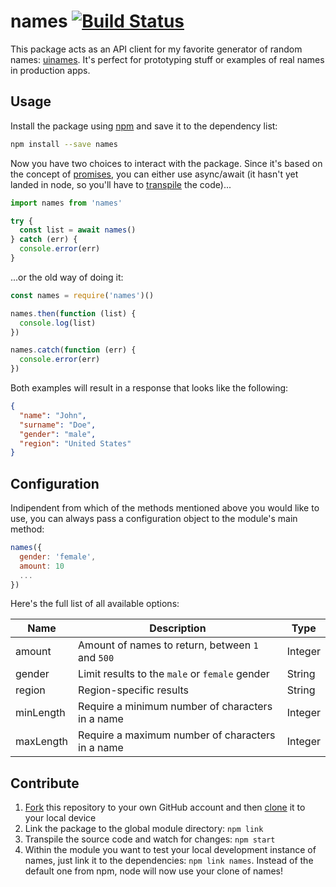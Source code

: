# names [![Build Status](https://travis-ci.org/leo/names.svg?branch=master)](https://travis-ci.org/leo/names)

This package acts as an API client for my favorite generator of random names: [uinames](http://uinames.com). It's perfect for prototyping stuff or examples of real names in production apps.

## Usage

Install the package using [npm](https://www.npmjs.com) and save it to the dependency list:

```bash
npm install --save names
```

Now you have two choices to interact with the package. Since it's based on the concept of [promises](https://developer.mozilla.org/de/docs/Web/JavaScript/Reference/Global_Objects/Promise), you can either use async/await (it hasn't yet landed in node, so you'll have to [transpile](https://gist.github.com/rauchg/8199de60db48026a6670620a1c33b700) the code)...

```js
import names from 'names'

try {
  const list = await names()
} catch (err) {
  console.error(err)
}
```

...or the old way of doing it:

```js
const names = require('names')()

names.then(function (list) {
  console.log(list)
})

names.catch(function (err) {
  console.error(err)
})
```

Both examples will result in a response that looks like the following:

```json
{
  "name": "John",
  "surname": "Doe",
  "gender": "male",
  "region": "United States"
}
```

## Configuration

Indipendent from which of the methods mentioned above you would like to use, you can always pass a configuration object to the module's main method:

```js
names({
  gender: 'female',
  amount: 10
  ...
})
```

Here's the full list of all available options:

| Name | Description | Type |
| ---- | ----------- | ---- |
| amount | Amount of names to return, between `1` and `500` | Integer |
| gender | Limit results to the `male` or `female` gender | String |
| region | Region-specific results | String |
| minLength | Require a minimum number of characters in a name | Integer |
| maxLength | Require a maximum number of characters in a name | Integer |

## Contribute

1. [Fork](https://help.github.com/articles/fork-a-repo/) this repository to your own GitHub account and then [clone](https://help.github.com/articles/cloning-a-repository/) it to your local device
2. Link the package to the global module directory: `npm link`
3. Transpile the source code and watch for changes: `npm start`
4. Within the module you want to test your local development instance of names, just link it to the dependencies: `npm link names`. Instead of the default one from npm, node will now use your clone of names!
